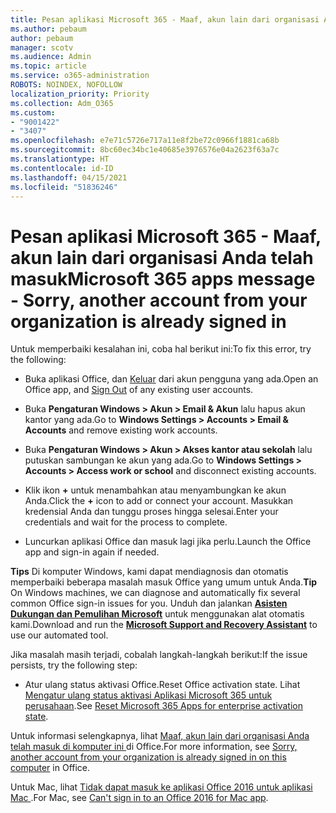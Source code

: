 ```yaml
---
title: Pesan aplikasi Microsoft 365 - Maaf, akun lain dari organisasi Anda telah masuk
ms.author: pebaum
author: pebaum
manager: scotv
ms.audience: Admin
ms.topic: article
ms.service: o365-administration
ROBOTS: NOINDEX, NOFOLLOW
localization_priority: Priority
ms.collection: Adm_O365
ms.custom:
- "9001422"
- "3407"
ms.openlocfilehash: e7e71c5726e717a11e8f2be72c0966f1881ca68b
ms.sourcegitcommit: 8bc60ec34bc1e40685e3976576e04a2623f63a7c
ms.translationtype: HT
ms.contentlocale: id-ID
ms.lasthandoff: 04/15/2021
ms.locfileid: "51836246"
---
```

# <a name="microsoft-365-apps-message---sorry-another-account-from-your-organization-is-already-signed-in"></a><span data-ttu-id="63e24-102">Pesan aplikasi Microsoft 365 - Maaf, akun lain dari organisasi Anda telah masuk</span><span class="sxs-lookup"><span data-stu-id="63e24-102">Microsoft 365 apps message - Sorry, another account from your organization is already signed in</span></span>

<span data-ttu-id="63e24-103">Untuk memperbaiki kesalahan ini, coba hal berikut ini:</span><span class="sxs-lookup"><span data-stu-id="63e24-103">To fix this error, try the following:</span></span>

- <span data-ttu-id="63e24-104">Buka aplikasi Office, dan [Keluar](https://support.office.com/article/sign-out-of-office-5a20dc11-47e9-4b6f-945d-478cb6d92071) dari akun pengguna yang ada.</span><span class="sxs-lookup"><span data-stu-id="63e24-104">Open an Office app, and [Sign Out](https://support.office.com/article/sign-out-of-office-5a20dc11-47e9-4b6f-945d-478cb6d92071) of any existing user accounts.</span></span>

- <span data-ttu-id="63e24-105">Buka **Pengaturan Windows > Akun > Email & Akun** lalu hapus akun kantor yang ada.</span><span class="sxs-lookup"><span data-stu-id="63e24-105">Go to **Windows Settings > Accounts > Email & Accounts** and remove existing work accounts.</span></span>

- <span data-ttu-id="63e24-106">Buka **Pengaturan Windows > Akun > Akses kantor atau sekolah** lalu putuskan sambungan ke akun yang ada.</span><span class="sxs-lookup"><span data-stu-id="63e24-106">Go to **Windows Settings > Accounts > Access work or school** and disconnect existing accounts.</span></span> 

- <span data-ttu-id="63e24-107">Klik ikon **+** untuk menambahkan atau menyambungkan ke akun Anda.</span><span class="sxs-lookup"><span data-stu-id="63e24-107">Click the **+** icon to add or connect your account.</span></span> <span data-ttu-id="63e24-108">Masukkan kredensial Anda dan tunggu proses hingga selesai.</span><span class="sxs-lookup"><span data-stu-id="63e24-108">Enter your credentials and wait for the process to complete.</span></span>

- <span data-ttu-id="63e24-109">Luncurkan aplikasi Office dan masuk lagi jika perlu.</span><span class="sxs-lookup"><span data-stu-id="63e24-109">Launch the Office app and sign-in again if needed.</span></span> 

<span data-ttu-id="63e24-110">**Tips** Di komputer Windows, kami dapat mendiagnosis dan otomatis memperbaiki beberapa masalah masuk Office yang umum untuk Anda.</span><span class="sxs-lookup"><span data-stu-id="63e24-110">**Tip** On Windows machines, we can diagnose and automatically fix several common Office sign-in issues for you.</span></span> <span data-ttu-id="63e24-111">Unduh dan jalankan  **[Asisten Dukungan dan Pemulihan Microsoft](https://aka.ms/SaRA-OfficeSignInScenario)** untuk menggunakan alat otomatis kami.</span><span class="sxs-lookup"><span data-stu-id="63e24-111">Download and run the  **[Microsoft Support and Recovery Assistant](https://aka.ms/SaRA-OfficeSignInScenario)** to use our automated tool.</span></span>

<span data-ttu-id="63e24-112">Jika masalah masih terjadi, cobalah langkah-langkah berikut:</span><span class="sxs-lookup"><span data-stu-id="63e24-112">If the issue persists, try the following step:</span></span> 

- <span data-ttu-id="63e24-113">Atur ulang status aktivasi Office.</span><span class="sxs-lookup"><span data-stu-id="63e24-113">Reset Office activation state.</span></span> <span data-ttu-id="63e24-114">Lihat [Mengatur ulang status aktivasi Aplikasi Microsoft 365 untuk perusahaan](https://docs.microsoft.com/office365/troubleshoot/activation/reset-office-365-proplus-activation-state).</span><span class="sxs-lookup"><span data-stu-id="63e24-114">See [Reset Microsoft 365 Apps for enterprise activation state](https://docs.microsoft.com/office365/troubleshoot/activation/reset-office-365-proplus-activation-state).</span></span>

<span data-ttu-id="63e24-115">Untuk informasi selengkapnya, lihat [Maaf, akun lain dari organisasi Anda telah masuk di komputer ini ](https://docs.microsoft.com/office/troubleshoot/error-messages/another-account-already-signed-in)di Office.</span><span class="sxs-lookup"><span data-stu-id="63e24-115">For more information, see [Sorry, another account from your organization is already signed in on this computer](https://docs.microsoft.com/office/troubleshoot/error-messages/another-account-already-signed-in) in Office.</span></span>

<span data-ttu-id="63e24-116">Untuk Mac, lihat [Tidak dapat masuk ke aplikasi Office 2016 untuk aplikasi Mac ](https://docs.microsoft.com/office365/troubleshoot/authentication/sign-in-to-office-2016-for-mac-fail).</span><span class="sxs-lookup"><span data-stu-id="63e24-116">For Mac, see [Can't sign in to an Office 2016 for Mac app](https://docs.microsoft.com/office365/troubleshoot/authentication/sign-in-to-office-2016-for-mac-fail).</span></span>
